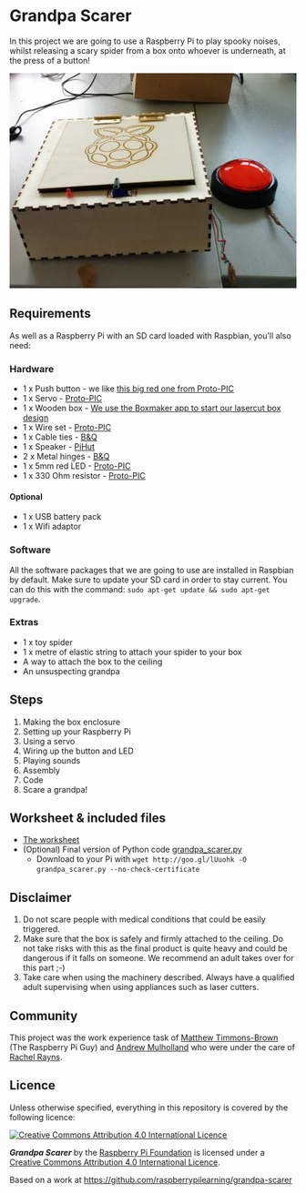 
# Grandpa Scarer

In this project we are going to use a Raspberry Pi to play spooky noises, whilst releasing a scary spider from a box onto whoever is underneath, at the press of a button!

![Box](images/finishedBox.jpg)

## Requirements

As well as a Raspberry Pi with an SD card loaded with Raspbian, you'll also need:

### Hardware

- 1 x Push button - we like [this big red one from Proto-PIC](http://proto-pic.co.uk/big-dome-push-button/)
- 1 x Servo - [Proto-PIC](http://proto-pic.co.uk/analogue-9-gram-servo/)
- 1 x Wooden box - [We use the Boxmaker app to start our lasercut box design](http://boxmaker.rahulbotics.com/)
- 1 x Wire set - [Proto-PIC](http://proto-pic.co.uk/hook-up-wire-assortment-solid-core/)
- 1 x Cable ties - [B&Q](http://www.diy.com/nav/fix/electrical/cable-management/cable_ties/B-and-Q-Black-295mm-Cable-Ties-Pack-of-50-12848940?skuId=13359646)
- 1 x Speaker - [PiHut](http://thepihut.com/products/mini-portable-speaker-for-the-raspberry-pi/)
- 2 x Metal hinges - [B&Q](http://www.diy.com/nav/build/doors/door-furniture/door_hinges/-specificproducttype-butt_hinges/B-and-Q-Butt-Hinge-Brass-Plated-9370558?skuId=9671263)
- 1 x 5mm red LED - [Proto-PIC](http://proto-pic.co.uk/led-starter-kit/)
- 1 x 330 Ohm resistor - [Proto-PIC](http://proto-pic.co.uk/led-starter-kit/)

#### Optional

- 1 x USB battery pack
- 1 x Wifi adaptor

### Software

All the software packages that we are going to use are installed in Raspbian by default. Make sure to update your SD card in order to stay current. You can do this with the command: `sudo apt-get update && sudo apt-get upgrade`.


### Extras

- 1 x toy spider
- 1 x metre of elastic string to attach your spider to your box
- A way to attach the box to the ceiling
- An unsuspecting grandpa

## Steps

1. Making the box enclosure
1. Setting up your Raspberry Pi
1. Using a servo
1. Wiring up the button and LED
1. Playing sounds
1. Assembly
1. Code
1. Scare a grandpa!

## Worksheet & included files

- [The worksheet](worksheet.md)
- (Optional) Final version of Python code [grandpa_scarer.py](code/grandpa_scarer.py)
    - Download to your Pi with `wget http://goo.gl/lUuohk -O grandpa_scarer.py --no-check-certificate`

## Disclaimer

1. Do not scare people with medical conditions that could be easily triggered.
2. Make sure that the box is safely and firmly attached to the ceiling. Do not take risks with this as the final product is quite heavy and could be dangerous if it falls on someone. We recommend an adult takes over for this part ;-)
3. Take care when using the machinery described. Always have a qualified adult supervising when using appliances such as laser cutters.

## Community

This project was the work experience task of [Matthew Timmons-Brown](https://github.com/the-raspberry-pi-guy) (The Raspberry Pi Guy) and [Andrew Mulholland](https://github.com/gbaman) who were under the care of [Rachel Rayns](https://github.com/RZRZR).

## Licence

Unless otherwise specified, everything in this repository is covered by the following licence:

[![Creative Commons Attribution 4.0 International Licence](http://i.creativecommons.org/l/by-sa/4.0/88x31.png)](http://creativecommons.org/licenses/by-sa/4.0/)

***Grandpa Scarer*** by the [Raspberry Pi Foundation](http://www.raspberrypi.org) is licensed under a [Creative Commons Attribution 4.0 International Licence](http://creativecommons.org/licenses/by-sa/4.0/).

Based on a work at https://github.com/raspberrypilearning/grandpa-scarer
